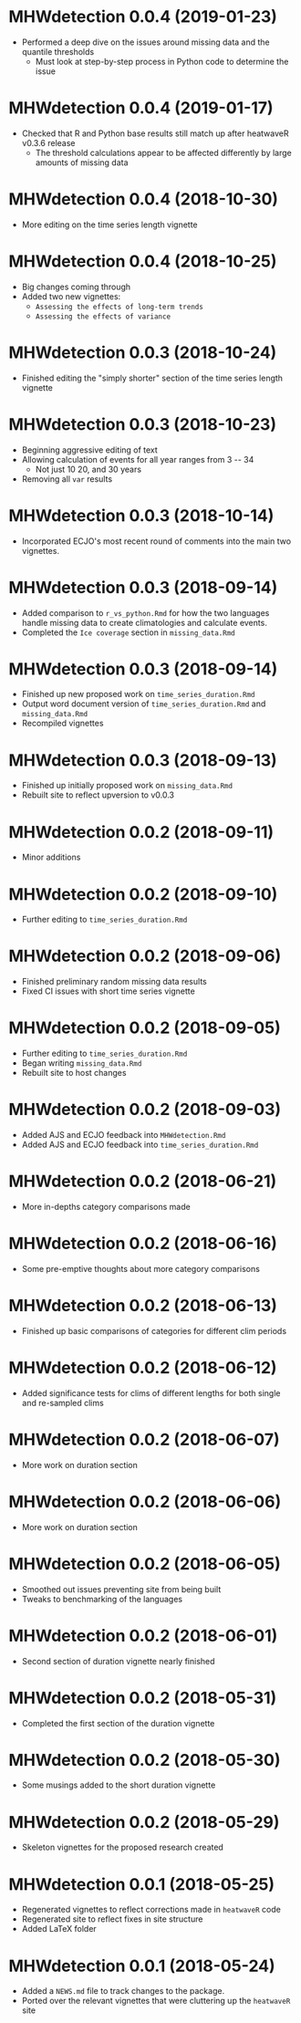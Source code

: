 # MHWdetection 0.0.4  (2019-01-23)

* Performed a deep dive on the issues around missing data and the quantile thresholds
    * Must look at step-by-step process in Python code to determine the issue

# MHWdetection 0.0.4  (2019-01-17)

* Checked that R and Python base results still match up after heatwaveR v0.3.6 release
    * The threshold calculations appear to be affected differently by large amounts of missing data

# MHWdetection 0.0.4  (2018-10-30)

* More editing on the time series length vignette

# MHWdetection 0.0.4  (2018-10-25)

* Big changes coming through
* Added two new vignettes:
  * `Assessing the effects of long-term trends`
  * `Assessing the effects of variance`
  

# MHWdetection 0.0.3  (2018-10-24)

* Finished editing the "simply shorter" section of the time series length vignette

# MHWdetection 0.0.3  (2018-10-23)

* Beginning aggressive editing of text
* Allowing calculation of events for all year ranges from 3 -- 34
  * Not just 10 20, and 30 years
* Removing all `var` results

# MHWdetection 0.0.3  (2018-10-14)

* Incorporated ECJO's most recent round of comments into the main two vignettes.

# MHWdetection 0.0.3  (2018-09-14)

* Added comparison to `r_vs_python.Rmd` for how the two languages handle
  missing data to create climatologies and calculate events.
* Completed the `Ice coverage` section in `missing_data.Rmd`

# MHWdetection 0.0.3  (2018-09-14)

* Finished up new proposed work on `time_series_duration.Rmd`
* Output word document version of `time_series_duration.Rmd` and `missing_data.Rmd`
* Recompiled vignettes

# MHWdetection 0.0.3  (2018-09-13)

* Finished up initially proposed work on `missing_data.Rmd`
* Rebuilt site to reflect upversion to v0.0.3

# MHWdetection 0.0.2  (2018-09-11)

* Minor additions

# MHWdetection 0.0.2  (2018-09-10)

* Further editing to `time_series_duration.Rmd`

# MHWdetection 0.0.2  (2018-09-06)

* Finished preliminary random missing data results
* Fixed CI issues with short time series vignette

# MHWdetection 0.0.2  (2018-09-05)

* Further editing to `time_series_duration.Rmd`
* Began writing `missing_data.Rmd`
* Rebuilt site to host changes

# MHWdetection 0.0.2  (2018-09-03)

* Added AJS and ECJO feedback into `MHWdetection.Rmd`
* Added AJS and ECJO feedback into `time_series_duration.Rmd`

# MHWdetection 0.0.2  (2018-06-21)

* More in-depths category comparisons made

# MHWdetection 0.0.2  (2018-06-16)

* Some pre-emptive thoughts about more category comparisons

# MHWdetection 0.0.2  (2018-06-13)

* Finished up basic comparisons of categories for different clim periods

# MHWdetection 0.0.2  (2018-06-12)

* Added significance tests for clims of different lengths for both single and re-sampled clims

# MHWdetection 0.0.2  (2018-06-07)

* More work on duration section

# MHWdetection 0.0.2  (2018-06-06)

* More work on duration section

# MHWdetection 0.0.2  (2018-06-05)

* Smoothed out issues preventing site from being built
* Tweaks to benchmarking of the languages

# MHWdetection 0.0.2  (2018-06-01)

* Second section of duration vignette nearly finished

# MHWdetection 0.0.2  (2018-05-31)

* Completed the first section of the duration vignette

# MHWdetection 0.0.2  (2018-05-30)

* Some musings added to the short duration vignette

# MHWdetection 0.0.2  (2018-05-29)

* Skeleton vignettes for the proposed research created

# MHWdetection 0.0.1  (2018-05-25)

* Regenerated vignettes to reflect corrections made in `heatwaveR` code
* Regenerated site to reflect fixes in site structure
* Added LaTeX folder 

# MHWdetection 0.0.1  (2018-05-24)

* Added a `NEWS.md` file to track changes to the package.
* Ported over the relevant vignettes that were cluttering up the `heatwaveR` site
